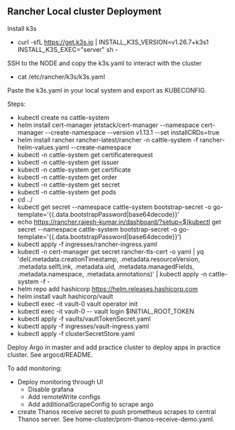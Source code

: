 ## Rancher Local cluster Deployment

Install k3s
- curl -sfL https://get.k3s.io | INSTALL_K3S_VERSION=v1.26.7+k3s1 INSTALL_K3S_EXEC="server" sh -

SSH to the NODE and copy the k3s.yaml to interact with the cluster
- cat /etc/rancher/k3s/k3s.yaml 

Paste the k3s.yaml in your local system and export as KUBECONFIG.

Steps:

- kubectl create ns cattle-system
- helm install cert-manager jetstack/cert-manager --namespace cert-manager --create-namespace --version v1.13.1 --set installCRDs=true
- helm install rancher rancher-latest/rancher -n cattle-system -f rancher-helm-values.yaml --create-namespace
- kubectl -n cattle-system get certificaterequest
- kubectl -n cattle-system get issuer
- kubectl -n cattle-system get certificate
- kubectl -n cattle-system get order
- kubectl -n cattle-system get secret
- kubectl -n cattle-system get pods
- cd ../
- kubectl get secret --namespace cattle-system bootstrap-secret -o go-template='{{.data.bootstrapPassword|base64decode}}'
- echo https://rancher.rajesh-kumar.in/dashboard/?setup=$(kubectl get secret --namespace cattle-system bootstrap-secret -o go-template='{{.data.bootstrapPassword|base64decode}}')
- kubectl apply -f ingresses/rancher-ingress.yaml
- kubectl -n cert-manager get secret rancher-tls-cert -o yaml | yq 'del(.metadata.creationTimestamp, .metadata.resourceVersion, .metadata.selfLink, .metadata.uid, .metadata.managedFields, .metadata.namespace, .metadata.annotations)' | kubectl apply -n cattle-system -f -
- helm repo add hashicorp https://helm.releases.hashicorp.com
- helm install vault hashicorp/vault
- kubectl exec -it vault-0 vault operator init
- kubectl exec -it vault-0 -- vault login $INITIAL_ROOT_TOKEN
- kubectl apply -f vaults/vaultTokenSecret.yaml
- kubectl apply -f ingresses/vault-ingress.yaml
- kubectl apply -f clusterSecretStore.yaml

Deploy Argo in master and add practice cluster to deploy apps in practice cluster. See argocd/README.

To add monitoring:

- Deploy monitoring through UI 
	- Disable grafana
	- Add remoteWrite configs
	- Add additionalScrapeConfig to scrape argo
- create Thanos receive secret to push prometheus scrapes to central Thanos server. See home-cluster/prom-thanos-receive-demo.yaml.
